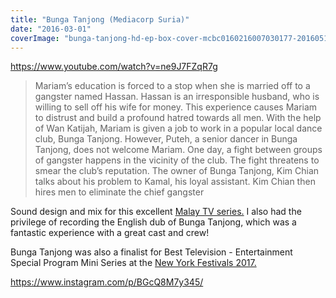 ```yaml
---
title: "Bunga Tanjong (Mediacorp Suria)"
date: "2016-03-01"
coverImage: "bunga-tanjong-hd-ep-box-cover-mcbc0160216007030177-20160518132619.jpg"
---
```


https://www.youtube.com/watch?v=ne9J7FZqR7g

> Mariam’s education is forced to a stop when she is married off to a gangster named Hassan. Hassan is an irresponsible husband, who is willing to sell off his wife for money. This experience causes Mariam to distrust and build a profound hatred towards all men. With the help of Wan Katijah, Mariam is given a job to work in a popular local dance club, Bunga Tanjong. However, Puteh, a senior dancer in Bunga Tanjong, does not welcome Mariam. One day, a fight between groups of gangster happens in the vicinity of the club. The fight threatens to smear the club’s reputation. The owner of Bunga Tanjong, Kim Chian talks about his problem to Kamal, his loyal assistant. Kim Chian then hires men to eliminate the chief gangster

Sound design and mix for this excellent [Malay TV series.](http://tv.toggle.sg/en/suria/shows/bunga-tanjong-tif/info) I also had the privilege of recording the English dub of Bunga Tanjong, which was a fantastic experience with a great cast and crew!

Bunga Tanjong was also a finalist for Best Television - Entertainment Special Program Mini Series at the [New York Festivals 2017.](http://www.newyorkfestivals.com/winners/2017/pieces-mobile.php?iid=511292&pid=1)

https://www.instagram.com/p/BGcQ8M7y345/
